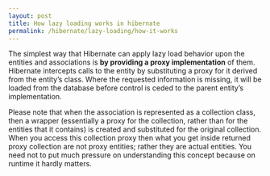 ```yaml
---
layout: post
title: How lazy loading works in hibernate
permalink: /hibernate/lazy-loading/how-it-works
---
```


The simplest way that Hibernate can apply lazy load behavior upon the entities and associations is **by providing a proxy implementation** of them. Hibernate intercepts calls to the entity by substituting a proxy for it derived from the entity’s class. Where the requested information is missing, it will be loaded from the database before control is ceded to the parent entity’s implementation.

Please note that when the association is represented as a collection class, then a wrapper (essentially a proxy for the collection, rather than for the entities that it contains) is created and substituted for the original collection. When you access this collection proxy then what you get inside returned proxy collection are not proxy entities; rather they are actual entities. You need not to put much pressure on understanding this concept because on runtime it hardly matters.
